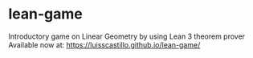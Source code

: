 # lean-game
Introductory game on Linear Geometry by using Lean 3 theorem prover
Available now at: https://luisscastillo.github.io/lean-game/
